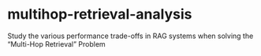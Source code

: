 # multihop-retrieval-analysis
 Study the various performance trade-offs in RAG systems when solving the  “Multi-Hop Retrieval” Problem
